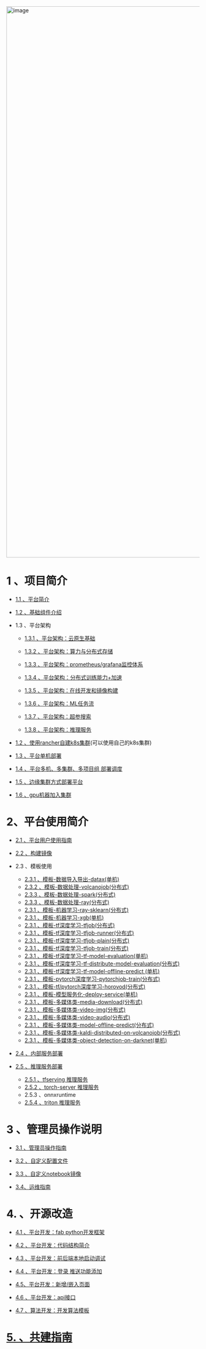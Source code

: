 <img width="1437" alt="image" src="https://user-images.githubusercontent.com/20157705/182564530-2c965f5f-407d-4baa-8772-73cb2645901b.png">

# 1 、项目简介

* [1.1 、平台简介](https://github.com/tencentmusic/cube-studio/wiki/%E9%A1%B9%E7%9B%AE%E7%AE%80%E4%BB%8B)

* [1.2 、基础组件介绍](https://github.com/tencentmusic/cube-studio/wiki/%E5%9F%BA%E7%A1%80%E7%BB%84%E4%BB%B6%E4%BB%8B%E7%BB%8D)

* 1.3 、平台架构

  * [1.3.1 、平台架构：云原生基础](https://github.com/tencentmusic/cube-studio/wiki/%E5%B9%B3%E5%8F%B0%E6%9E%B6%E6%9E%84-%E4%BA%91%E5%8E%9F%E7%94%9F%E4%BE%9D%E8%B5%96)

  * [1.3.2 、平台架构：算力与分布式存储](https://github.com/tencentmusic/cube-studio/wiki/%E7%AE%97%E5%8A%9B%E4%B8%8E%E5%88%86%E5%B8%83%E5%BC%8F%E5%AD%98%E5%82%A8)

  * [1.3.3 、平台架构：prometheus/grafana监控体系](https://github.com/tencentmusic/cube-studio/wiki/prometheus-grafana%E7%9B%91%E6%8E%A7%E4%BD%93%E7%B3%BB)

  * [1.3.4 、平台架构：分布式训练能力+加速](https://github.com/tencentmusic/cube-studio/wiki/%E5%B9%B3%E5%8F%B0%E6%9E%B6%E6%9E%84%EF%BC%9A%E5%88%86%E5%B8%83%E5%BC%8F%E8%AE%AD%E7%BB%83%E8%83%BD%E5%8A%9B-%E5%8A%A0%E9%80%9F)

  * [1.3.5 、平台架构：在线开发和镜像构建](https://github.com/tencentmusic/cube-studio/wiki/%E5%9C%A8%E7%BA%BF%E5%BC%80%E5%8F%91)

  * [1.3.6 、平台架构：ML任务流](https://github.com/tencentmusic/cube-studio/wiki/%E5%B9%B3%E5%8F%B0%E6%9E%B6%E6%9E%84-ML%E4%BB%BB%E5%8A%A1%E6%B5%81)
 
  * [1.3.7 、平台架构：超参搜索](https://github.com/tencentmusic/cube-studio/wiki/%E5%B9%B3%E5%8F%B0%E6%9E%B6%E6%9E%84-%E8%B6%85%E5%8F%82%E6%90%9C%E7%B4%A2)

  * [1.3.8 、平台架构：推理服务](https://github.com/tencentmusic/cube-studio/wiki/%E5%B9%B3%E5%8F%B0%E6%9E%B6%E6%9E%84-%E6%8E%A8%E7%90%86%E6%9C%8D%E5%8A%A1)


* [1.2 、使用rancher自建k8s集群](https://github.com/tencentmusic/cube-studio/wiki/%E4%BD%BF%E7%94%A8rancher%E8%87%AA%E5%BB%BAk8s%E9%9B%86%E7%BE%A4)(可以使用自己的k8s集群)

* [1.3 、平台单机部署](https://github.com/tencentmusic/cube-studio/wiki/%E5%B9%B3%E5%8F%B0%E5%8D%95%E6%9C%BA%E9%83%A8%E7%BD%B2)

* [1.4 、平台多机、多集群、多项目组 部署调度](https://github.com/tencentmusic/cube-studio/wiki/%E5%A4%9A%E6%9C%BA%E3%80%81%E5%A4%9A%E9%9B%86%E7%BE%A4%E3%80%81%E5%A4%9A%E9%A1%B9%E7%9B%AE%E7%BB%84-%E9%83%A8%E7%BD%B2%E8%B0%83%E5%BA%A6)

* [1.5 、边缘集群方式部署平台](https://github.com/tencentmusic/cube-studio/wiki/%E8%BE%B9%E7%BC%98%E9%9B%86%E7%BE%A4%E6%96%B9%E5%BC%8F%E9%83%A8%E7%BD%B2%E5%B9%B3%E5%8F%B0)

* [1.6 、gpu机器加入集群](https://github.com/tencentmusic/cube-studio/wiki/gpu%E6%9C%BA%E5%99%A8%E5%8A%A0%E5%85%A5%E9%9B%86%E7%BE%A4)

# 2、平台使用简介

* [2.1 、平台用户使用指南](https://github.com/tencentmusic/cube-studio/wiki/%E6%96%B0%E4%BA%BA%E7%94%A8%E6%88%B7%E4%BD%BF%E7%94%A8%E6%8C%87%E5%8D%97)

* [2.2 、构建镜像](https://github.com/tencentmusic/cube-studio/wiki/%E6%9E%84%E5%BB%BA%E9%95%9C%E5%83%8F)

* 2.3 、模板使用

  * [2.3.1 、模板-数据导入导出-datax(单机)](https://github.com/tencentmusic/cube-studio/tree/master/job-template/job/datax)
  * [2.3.2 、模板-数据处理-volcanojob(分布式)](https://github.com/tencentmusic/cube-studio/tree/master/job-template/job/volcano)
  * [2.3.3 、模板-数据处理-spark(分布式)](https://github.com/tencentmusic/cube-studio/tree/master/job-template/job/spark)
  * [2.3.3 、模板-数据处理-ray(分布式)](https://github.com/tencentmusic/cube-studio/tree/master/job-template/job/ray)
  * [2.3.1 、模板-机器学习-ray-sklearn(分布式)](https://github.com/tencentmusic/cube-studio/tree/master/job-template/job/ray_sklearn)
  * [2.3.1 、模板-机器学习-xgb(单机)](https://github.com/tencentmusic/cube-studio/tree/master/job-template/job/xgb_train_and_predict)
  * [2.3.1 、模板-tf深度学习-tfjob(分布式)](https://github.com/tencentmusic/cube-studio/tree/master/job-template/job/tf_distributed_train_k8s)
  * [2.3.1 、模板-tf深度学习-tfjob-runner(分布式)](https://github.com/tencentmusic/cube-studio/tree/master/job-template/job/tf_keras_train)
  * [2.3.1 、模板-tf深度学习-tfjob-plain(分布式)](https://github.com/tencentmusic/cube-studio/tree/master/job-template/job/tf_plain_train)
  * [2.3.1 、模板-tf深度学习-tfjob-train(分布式)](https://github.com/tencentmusic/cube-studio/tree/master/job-template/job/tf_distributed_train)
  * [2.3.1 、模板-tf深度学习-tf-model-evaluation(单机)](https://github.com/tencentmusic/cube-studio/tree/master/job-template/job/tf_model_evaluation)
  * [2.3.1 、模板-tf深度学习-tf-distribute-model-evaluation(分布式)](https://github.com/tencentmusic/cube-studio/tree/master/job-template/job/tf_distributed_evaluation)
  * [2.3.1 、模板-tf深度学习-tf-model-offline-predict
(单机)](https://github.com/tencentmusic/cube-studio/tree/master/job-template/job/tf_model_offline_predict)
  * [2.3.1 、模板-pytorch深度学习-pytorchjob-train(分布式)](https://github.com/tencentmusic/cube-studio/tree/master/job-template/job/pytorch_distributed_train_k8s)
  * [2.3.1 、模板-tf/pytorch深度学习-horovod(分布式)](https://github.com/tencentmusic/cube-studio/tree/master/job-template/job/horovod)
  * [2.3.1 、模板-模型服务化-deploy-service(单机)](https://github.com/tencentmusic/cube-studio/tree/master/job-template/job/deploy-service)
  * [2.3.1 、模板-多媒体类-media-download(分布式)](https://github.com/tencentmusic/cube-studio/tree/master/job-template/job/video-audio)
  * [2.3.1 、模板-多媒体类-video-img(分布式)](https://github.com/tencentmusic/cube-studio/tree/master/job-template/job/video-audio)
  * [2.3.1 、模板-多媒体类-video-audio(分布式)](https://github.com/tencentmusic/cube-studio/tree/master/job-template/job/video-audio)
  * [2.3.1 、模板-多媒体类-model-offline-predict(分布式)](https://github.com/tencentmusic/cube-studio/tree/master/job-template/job/model_offline_predict)
  * [2.3.1 、模板-多媒体类-kaldi-distributed-on-volcanojob(分布式)](https://github.com/tencentmusic/cube-studio/tree/master/job-template/job/kaldi_distributed_on_volcanojob)
  * [2.3.1 、模板-多媒体类-object-detection-on-darknet(单机)](https://github.com/tencentmusic/cube-studio/tree/master/job-template/job/object_detection_on_darknet)

* [2.4 、内部服务部署](https://github.com/tencentmusic/cube-studio/wiki/%E5%86%85%E9%83%A8%E6%9C%8D%E5%8A%A1)

* [2.5 、推理服务部署](https://github.com/tencentmusic/cube-studio/wiki/%E6%A8%A1%E5%9E%8B%E6%8E%A8%E7%90%86)
  * [2.5.1 、tfserving 推理服务](https://github.com/tencentmusic/cube-studio/wiki/tfserving-%E6%8E%A8%E7%90%86%E6%9C%8D%E5%8A%A1)
  * [2.5.2 、torch-server 推理服务](https://github.com/tencentmusic/cube-studio/wiki/torch-server-%E6%8E%A8%E7%90%86%E6%9C%8D%E5%8A%A1)
  * 2.5.3 、onnxruntime
  * [2.5.4 、triton 推理服务](https://github.com/tencentmusic/cube-studio/wiki/triton-%E6%8E%A8%E7%90%86%E6%9C%8D%E5%8A%A1)

# 3 、管理员操作说明

* [3.1 、管理员操作指南](https://github.com/tencentmusic/cube-studio/wiki/%E7%AE%A1%E7%90%86%E5%91%98%E6%93%8D%E4%BD%9C%E6%8C%87%E5%8D%97)

* [3.2 、自定义配置文件](https://github.com/tencentmusic/cube-studio/wiki/%E8%87%AA%E5%AE%9A%E4%B9%89%E9%85%8D%E7%BD%AE%E6%96%87%E4%BB%B6)

* [3.3 、自定义notebook镜像](https://github.com/tencentmusic/cube-studio/wiki/%E8%87%AA%E5%AE%9A%E4%B9%89notebook%E9%95%9C%E5%83%8F)

* [3.4、运维指南](https://github.com/tencentmusic/cube-studio/wiki/%E8%BF%90%E7%BB%B4%E6%8C%87%E5%8D%97)

# 4. 、开源改造

* [4.1 、平台开发：fab python开发框架](https://github.com/tencentmusic/cube-studio/wiki/fab-python-%E5%90%8E%E7%AB%AF%E5%BC%80%E5%8F%91%E6%A1%86%E6%9E%B6)

* [4.2 、平台开发：代码结构简介](https://github.com/tencentmusic/cube-studio/wiki/%E4%BB%A3%E7%A0%81%E7%BB%93%E6%9E%84%E7%AE%80%E4%BB%8B)

* [4.3 、平台开发：前后端本地启动调试](https://github.com/tencentmusic/cube-studio/wiki/%E5%89%8D%E5%90%8E%E7%AB%AF%E6%9C%AC%E5%9C%B0%E5%90%AF%E5%8A%A8%E8%B0%83%E8%AF%95)

* [4.4 、平台开发：登录 推送功能添加](https://github.com/tencentmusic/cube-studio/wiki/%E7%99%BB%E5%BD%95-%E6%8E%A8%E9%80%81%E5%8A%9F%E8%83%BD%E6%B7%BB%E5%8A%A0)

* [4.5、平台开发：新增/嵌入页面](https://github.com/tencentmusic/cube-studio/wiki/%E6%B7%BB%E5%8A%A0-%E5%B5%8C%E5%85%A5%E9%A1%B5%E9%9D%A2)

* [4.6 、平台开发：api接口](https://github.com/tencentmusic/cube-studio/wiki/API-%E6%8E%A5%E5%8F%A3)

* [4.7 、算法开发：开发算法模板](https://github.com/tencentmusic/cube-studio/wiki/%E5%BC%80%E5%8F%91%E7%AE%97%E6%B3%95%E6%A8%A1%E6%9D%BF)

# [5. 、共建指南](https://github.com/tencentmusic/cube-studio/wiki/open_source)